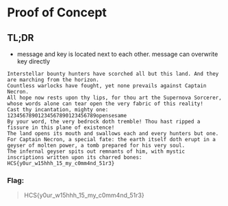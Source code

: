 # Proof of Concept

## TL;DR

- message and key is located next to each other. message can overwrite key directly

```
Interstellar bounty hunters have scorched all but this land. And they are marching from the horizon.
Countless warlocks have fought, yet none prevails against Captain Necron.
All hope now rests upon thy lips, for thou art the Supernova Sorcerer, whose words alone can tear open the very fabric of this reality!
Cast thy incantation, mighty one: 12345678901234567890123456789opensesame
By your word, the very bedrock doth tremble! Thou hast ripped a fissure in this plane of existence!
The land opens its mouth and swallows each and every hunters but one.
For Captain Necron, a special fate: the earth itself doth erupt in a geyser of molten power, a tomb prepared for his very soul.
The infernal geyser spits out remnants of him, with mystic inscriptions written upon its charred bones:
HCS{y0ur_w15hhh_15_my_c0mm4nd_51r3}
```

### Flag:

> HCS{y0ur_w15hhh_15_my_c0mm4nd_51r3}
